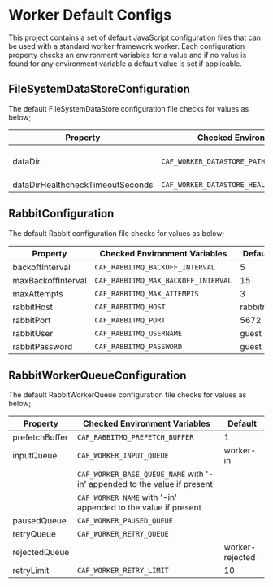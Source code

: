 # Worker Default Configs

This project contains a set of default JavaScript configuration files that can be used with a standard worker framework worker. Each configuration property checks an environment variables for a value and if no value is found for any environment variable a default value is set if applicable.

## FileSystemDataStoreConfiguration

The default FileSystemDataStore configuration file checks for values as below;

| Property | Checked Environment Variables | Default               |
|----------|-------------------------------|-----------------------|
| dataDir  |  `CAF_WORKER_DATASTORE_PATH` | /mnt/caf-datastore-root  |
| dataDirHealthcheckTimeoutSeconds  |  `CAF_WORKER_DATASTORE_HEALTHCHECK_TIMEOUT_SECONDS` | 10  |


## RabbitConfiguration

The default Rabbit configuration file checks for values as below;

| Property | Checked Environment Variables | Default               |
|----------|-------------------------------|-----------------------|
| backoffInterval  |  `CAF_RABBITMQ_BACKOFF_INTERVAL` | 5  |
| maxBackoffInterval  |  `CAF_RABBITMQ_MAX_BACKOFF_INTERVAL` | 15  |
| maxAttempts  |  `CAF_RABBITMQ_MAX_ATTEMPTS` | 3  |
| rabbitHost  |  `CAF_RABBITMQ_HOST` | rabbitmq  |
| rabbitPort  |  `CAF_RABBITMQ_PORT` | 5672  |
| rabbitUser  |  `CAF_RABBITMQ_USERNAME` | guest  |
| rabbitPassword  |  `CAF_RABBITMQ_PASSWORD` | guest  |

## RabbitWorkerQueueConfiguration

The default RabbitWorkerQueue configuration file checks for values as below;

| Property | Checked Environment Variables | Default               |
|----------|-------------------------------|-----------------------|
| prefetchBuffer  |  `CAF_RABBITMQ_PREFETCH_BUFFER` | 1  |
| inputQueue  |  `CAF_WORKER_INPUT_QUEUE` | worker-in  |
|             |  `CAF_WORKER_BASE_QUEUE_NAME` with '-in' appended to the value if present    |    |
|             |  `CAF_WORKER_NAME` with '-in' appended to the value if present        |    |
| pausedQueue  |  `CAF_WORKER_PAUSED_QUEUE` |   |
| retryQueue  |  `CAF_WORKER_RETRY_QUEUE` |   |
| rejectedQueue  |   | worker-rejected  |
| retryLimit  |  `CAF_WORKER_RETRY_LIMIT` | 10  |
